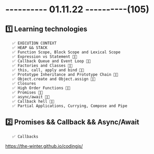 # ---------- 01.11.22 ----------(105)

## 1️⃣ Learning technologies

       ✅ EXECUTION CONTEXT
       ✅ HEAP && STACK
       ✅ Function Scope, Block Scope and Lexical Scope
       ✅ Expression vs Statement 👍🏻
       ✅ Callback Queue and Event Loop 👍🏻
       ✅ Factories and Classes 👋🏻
       ✅ this, call, apply and bind 👍🏻
       ✅ Prototype Inheritance and Prototype Chain 👋🏻
       ✅ Object.create and Object.assign 👋🏻
       ✅ Closures
       ✅ High Order Functions 👍🏻
       ✅ Promises 👍🏻
       ✅ async/await 👍🏻
       ✅ Callback hell 👋🏻
       ✅ Partial Applications, Currying, Compose and Pipe

## 2️⃣ Promises && Callback && Async/Await

       ✅ Callbacks

https://the-winter.github.io/codingjs/
